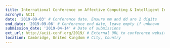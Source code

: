 ```yaml
---
title: International Conference on Affective Computing & Intelligent Interaction
acronym: ACII
date: '2019-09-03' # Conference date. Ensure mm and dd are 2 digits
end_date: '2019-09-06' # Conference end date, leave empty if unknown
submission_date: '2019-04-14' # Date of submissions
ext_url: http://acii-conf.org/2019/ # External URL to conference website
location: Cambridge, United Kingdom # City, Country
---
```

